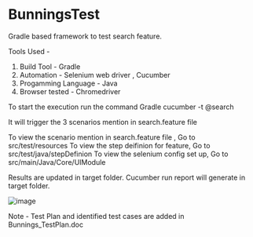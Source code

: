 # BunningsTest
Gradle based framework to test search feature.

Tools Used - 

1. Build Tool - Gradle
2. Automation - Selenium web driver , Cucumber 
3. Progamming Language - Java
4. Browser tested - Chromedriver

To start the execution run the command Gradle cucumber -t @search

It will trigger the 3 scenarios mention in search.feature file

To view the scenario mention in search.feature file , Go to src/test/resources
To view the step deifinion for feature, Go to src/test/java/stepDefinion
To view the selenium config set up, Go to src/main/Java/Core/UIModule


Results are updated in target folder. Cucumber run report will generate in target folder.

![image](https://user-images.githubusercontent.com/62884811/141718286-0fbb5983-2696-4502-b1fb-2e7755ed1cc1.png)



Note - Test Plan and identified test cases are added in Bunnings_TestPlan.doc
